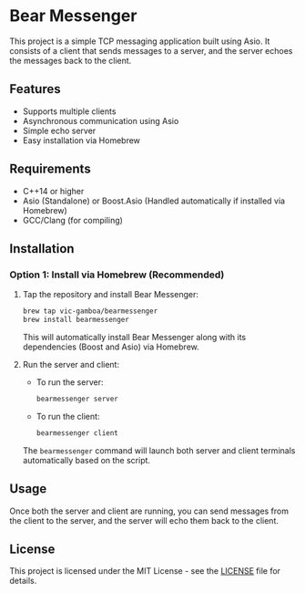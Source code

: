 # Bear Messenger

This project is a simple TCP messaging application built using Asio. It consists of a client that sends messages to a server, and the server echoes the messages back to the client.

## Features
- Supports multiple clients
- Asynchronous communication using Asio
- Simple echo server
- Easy installation via Homebrew

## Requirements
- C++14 or higher
- Asio (Standalone) or Boost.Asio (Handled automatically if installed via Homebrew)
- GCC/Clang (for compiling)

## Installation

### Option 1: Install via Homebrew (Recommended)

1. Tap the repository and install Bear Messenger:
   ```bash
   brew tap vic-gamboa/bearmessenger
   brew install bearmessenger
   ```

   This will automatically install Bear Messenger along with its dependencies (Boost and Asio) via Homebrew.

2. Run the server and client:
   - To run the server:
     ```bash
     bearmessenger server
     ```

   - To run the client:
     ```bash
     bearmessenger client
     ```

   The `bearmessenger` command will launch both server and client terminals automatically based on the script.

## Usage

Once both the server and client are running, you can send messages from the client to the server, and the server will echo them back to the client.

## License

This project is licensed under the MIT License - see the [LICENSE](LICENSE) file for details.
